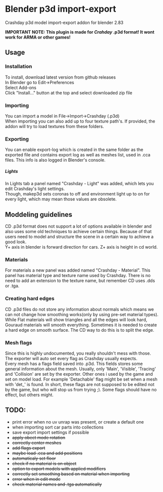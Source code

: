# Blender p3d import-export
Crashday p3d model import-export addon for blender 2.83  

**IMPORTANT NOTE: This plugin is made for _Crahday_ .p3d format! It wont work for ARMA or other games!**

## Usage
### Installation
To install, download latest version from github releases  
In Blender go to Edit->Preferences  
Select Add-ons  
Click "Install..." button at the top and select downloaded zip file  
### Importing
You can import a model in File->Import->Crashday (.p3d)  
When importing you can also add up to four texture path's. If provided, the addon will try to load textures from these folders.  
### Exporting
You can enable export-log which is created in the same folder as the exported file and contains export log as well as meshes list, used in .cca files. This info is also logged in Blender's console.
##### Lights
In Lights tab a panel named "Crashday - Light" was added, which lets you edit Crashday's light settings.  
Though, makep3d sets coronas to off and environment light up to on for every light, which may mean those values are obsolete.  

## Moddeling guidelines
CD .p3d format does not support a lot of options available in blender and also uses some old techniques to achieve certain things. Because of that users need to model and structure the scene in a certain way to achieve a good look.  
Y+ axis in blender is forward direction for cars.
Z+ axis is height in cd world.
### Materials
For materials a new panel was added named "Crashday - Material". This panel has material type and texture name used by Crashday.
There is no need to add an extension to the texture name, but remember CD uses .dds or .tga.
### Creating hard edges
CD .p3d files do not store any information about normals which means we can not change how smoothing works(only by using pre-set material types). While Flat materials will show triangles and all the edges will look hard, Gouraud materials will smooth everything. Sometimes it is needed to create a hard edge on smooth surface. The CD way to do this is to split the edge.
### Mesh flags
Since this is highly undocumented, you really shouldn't mess with those. The exporter will auto set every flag as Crashday usually expects.  
Every mesh has a flags field saved into .p3d. This fields stores some general information about the mesh. Usually, only 'Main', 'Visible', 'Tracing' and 'Collision' are set by the exporter. Other ones i used by the game and set on model load. For example 'Detachable' flag might be set when a mesh with 'det_' is found. In short, these flags are not supposed to be edited not by the game, but who will stop us from trying ;). Some flags should have no effect, but others might. 

## TODO:
- print error when no uv unrap was present, or create a default one
- when importing sort car parts into collections
- save export import settings if possible
- ~~apply obect mode rotation~~
- ~~correctly center meshes~~
- ~~add flags export~~
- ~~maybe load .cca and add positions~~
- ~~automaticaly set floor~~
- ~~check if no material is on object~~
- ~~option to export models with applied modifiers~~
- ~~correctly set smoothing based on material when importing~~
- ~~error when in edit mode~~
- ~~check material names and .tga automatically~~
